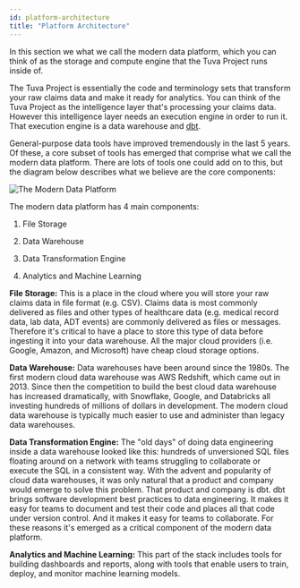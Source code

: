 ```yaml
---
id: platform-architecture
title: "Platform Architecture"
---
```

In this section we what we call the modern data platform, which you can think of as the storage and compute engine that the Tuva Project runs inside of.

The Tuva Project is essentially the code and terminology sets that transform your raw claims data and make it ready for analytics.  You can think of the Tuva Project as the intelligence layer that's processing your claims data.  However this intelligence layer needs an execution engine in order to run it.  That execution engine is a data warehouse and [dbt](https://www.getdbt.com/).

General-purpose data tools have improved tremendously in the last 5 years.  Of these, a core subset of tools has emerged that comprise what we call the modern data platform.  There are lots of tools one could add on to this, but the diagram below describes what we believe are the core components:

![The Modern Data Platform](/img/modern_data_platform.jpg)

The modern data platform has 4 main components:

1. File Storage

2. Data Warehouse

3. Data Transformation Engine

4. Analytics and Machine Learning

**File Storage:** This is a place in the cloud where you will store your raw claims data in file format (e.g. CSV).  Claims data is most commonly delivered as files and other types of healthcare data (e.g. medical record data, lab data, ADT events) are commonly delivered as files or messages.  Therefore it's critical to have a place to store this type of data before ingesting it into your data warehouse.  All the major cloud providers (i.e. Google, Amazon, and Microsoft) have cheap cloud storage options.

**Data Warehouse:** Data warehouses have been around since the 1980s.  The first modern cloud data warehouse was AWS Redshift, which came out in 2013.  Since then the competition to build the best cloud data warehouse has increased dramatically, with Snowflake, Google, and Databricks all investing hundreds of millions of dollars in development.  The modern cloud data warehouse is typically much easier to use and administer than legacy data warehouses.

**Data Transformation Engine:** The "old days" of doing data engineering inside a data warehouse looked like this: hundreds of unversioned SQL files floating around on a network with teams struggling to collaborate or execute the SQL in a consistent way.  With the advent and popularity of cloud data warehouses, it was only natural that a product and company would emerge to solve this problem.  That product and company is dbt.  dbt brings software development best practices to data engineering.  It makes it easy for teams to document and test their code and places all that code under version control.  And it makes it easy for teams to collaborate.  For these reasons it's emerged as a critical component of the modern data platform.

**Analytics and Machine Learning:**  This part of the stack includes tools for building dashboards and reports, along with tools that enable users to train, deploy, and monitor machine learning models.